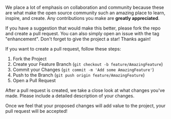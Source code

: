 We place a lot of emphasis on collaboration and community because these are what make 
the open source community such an amazing place to learn, inspire, and create. 
Any contributions you make are **greatly appreciated**.

If you have a suggestion that would make this better, please fork the repo and create a pull request. 
You can also simply open an issue with the tag "enhancement".
Don't forget to give the project a star! Thanks again!

If you want to create a pull request, follow these steps:

1. Fork the Project
2. Create your Feature Branch (`git checkout -b feature/AmazingFeature`)
3. Commit your Changes (`git commit -m 'Add some AmazingFeature'`)
4. Push to the Branch (`git push origin feature/AmazingFeature`)
5. Open a Pull Request

After a pull request is created, we take a close look at what changes you've made.
Please include a detailed description of your changes.

Once we feel that your proposed changes will add value to the project, your pull request will be accepted!
